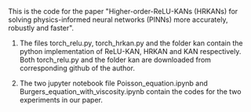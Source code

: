 This is the code for the paper "Higher-order-ReLU-KANs (HRKANs) for solving physics-informed neural networks (PINNs) more accurately, robustly and faster".

1. The files torch_relu.py, torch_hrkan.py and the folder kan contain the python implementation of ReLU-KAN, HRKAN and KAN respectively. Both torch_relu.py and the folder kan are downloaded from corresponding github of the author.

2. The two jupyter notebook file Poisson_equation.ipynb and Burgers_equation_with_viscosity.ipynb contain the codes for the two experiments in our paper.
